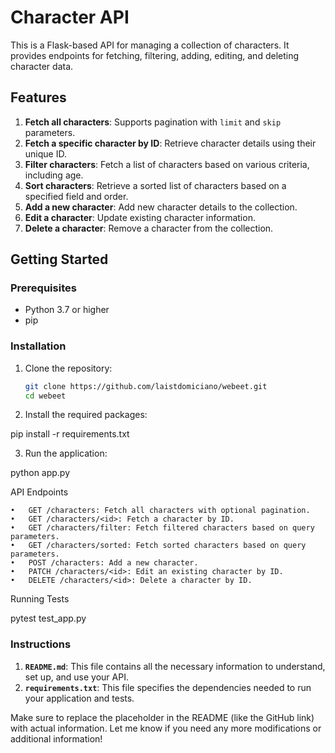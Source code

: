 # Character API

This is a Flask-based API for managing a collection of characters. It provides endpoints for fetching, filtering, adding, editing, and deleting character data.

## Features

1. **Fetch all characters**: Supports pagination with `limit` and `skip` parameters.
2. **Fetch a specific character by ID**: Retrieve character details using their unique ID.
3. **Filter characters**: Fetch a list of characters based on various criteria, including age.
4. **Sort characters**: Retrieve a sorted list of characters based on a specified field and order.
5. **Add a new character**: Add new character details to the collection.
6. **Edit a character**: Update existing character information.
7. **Delete a character**: Remove a character from the collection.

## Getting Started

### Prerequisites

- Python 3.7 or higher
- pip

### Installation

1. Clone the repository:

   ```bash
   git clone https://github.com/laistdomiciano/webeet.git
   cd webeet

2. Install the required packages:

pip install -r requirements.txt

3. 	Run the application:

python app.py

API Endpoints

	•	GET /characters: Fetch all characters with optional pagination.
	•	GET /characters/<id>: Fetch a character by ID.
	•	GET /characters/filter: Fetch filtered characters based on query parameters.
	•	GET /characters/sorted: Fetch sorted characters based on query parameters.
	•	POST /characters: Add a new character.
	•	PATCH /characters/<id>: Edit an existing character by ID.
	•	DELETE /characters/<id>: Delete a character by ID.

Running Tests

pytest test_app.py

### Instructions

1. **`README.md`**: This file contains all the necessary information to understand, set up, and use your API.
2. **`requirements.txt`**: This file specifies the dependencies needed to run your application and tests.

Make sure to replace the placeholder in the README (like the GitHub link) with actual information. Let me know if you need any more modifications or additional information!

